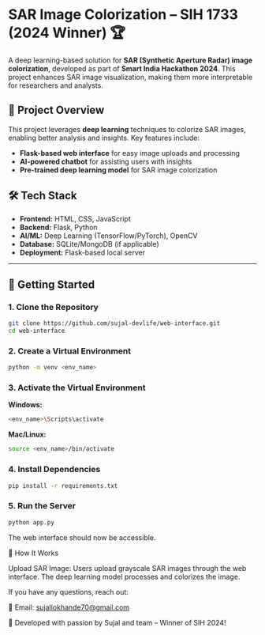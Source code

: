 # **SAR Image Colorization – SIH 1733 (2024 Winner) 🏆**  

A deep learning-based solution for **SAR (Synthetic Aperture Radar) image colorization**, developed as part of **Smart India Hackathon 2024**. This project enhances SAR image visualization, making them more interpretable for researchers and analysts.  

## 🚀 **Project Overview**  
This project leverages **deep learning** techniques to colorize SAR images, enabling better analysis and insights. Key features include:  
- **Flask-based web interface** for easy image uploads and processing  
- **AI-powered chatbot** for assisting users with insights  
- **Pre-trained deep learning model** for SAR image colorization  

## 🛠 **Tech Stack**  
- **Frontend:** HTML, CSS, JavaScript  
- **Backend:** Flask, Python  
- **AI/ML:** Deep Learning (TensorFlow/PyTorch), OpenCV  
- **Database:** SQLite/MongoDB (if applicable)  
- **Deployment:** Flask-based local server  

---

## 📂 **Getting Started**  

### **1. Clone the Repository**  
```sh
git clone https://github.com/sujal-devlife/web-interface.git
cd web-interface
```
### **2. Create a Virtual Environment**
```sh
python -m venv <env_name>
```
### 3. **Activate the Virtual Environment**
**Windows:**

```sh
<env_name>\Scripts\activate
```
**Mac/Linux:**
```sh
source <env_name>/bin/activate
```
### **4. Install Dependencies**
```sh
pip install -r requirements.txt
```
### **5. Run the Server**
```sh
python app.py
```
The web interface should now be accessible.


🤖 How It Works 

Upload SAR Image: Users upload grayscale SAR images through the web interface.
The deep learning model processes and colorizes the image.


If you have any questions, reach out:

📧 Email: sujallokhande70@gmail.com

🚀 Developed with passion by Sujal and team – Winner of SIH 2024!
